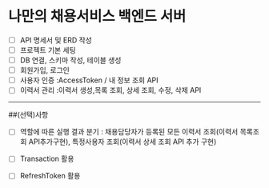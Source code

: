 # 나만의 채용서비스 백엔드 서버

- [ ] API 명세서 및 ERD 작성
- [ ] 프로젝트 기본 세팅
- [ ] DB 연결, 스키마 작성, 테이블 생성
- [ ] 회원가입, 로그인
- [ ] 사용자 인증 :AccessToken / 내 정보 조회 API
- [ ] 이력서 관리 :이력서 생성,목록 조회, 상세 조회, 수정, 삭제 API

---
##(선택)사항
- [ ] 역할에 따른 실행 결과 분기 : 채용담당자가 등록된 모든 이력서 조회(이력서 목록조회 API추가구현), 특정사용자 조회(이력서 상세 조회 API 추가 구현)
- [ ] Transaction 활용
- [ ] RefreshToken 활용


